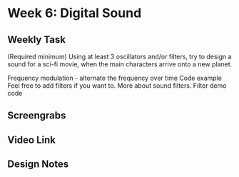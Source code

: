 <h1>Week 6: Digital Sound</h1>

<h2>Weekly Task</h2>

(Required minimum) Using at least 3 oscillators and/or filters, try to design a sound for a sci-fi movie, when the main characters arrive onto a new planet.

Frequency modulation - alternate the frequency over time Code example Feel free to add filters if you want to. More about sound filters. Filter demo code

<h2>Screengrabs</h2>

<h2>Video Link</h2>

<h2>Design Notes</h2>
